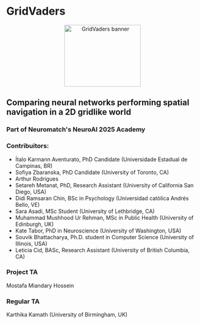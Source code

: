 # GridVaders

<div align="center">
  <img width="200" height="162" alt="GridVaders banner" src="https://github.com/user-attachments/assets/770fd05d-eb85-4771-a135-8676553c1822" />
</div>


## Comparing neural networks performing spatial navigation in a 2D gridlike world


### Part of Neuromatch's NeuroAI 2025 Academy


### Contribuitors:
* Ítalo Karmann Aventurato, PhD Candidate (Universidade Estadual de Campinas, BR)
* Sofiya Zbaranska, PhD Candidate (University of Toronto, CA)
* Arthur Rodrigues
* Setareh Metanat, PhD, Research Assistant (University of California San Diego, USA)
* Didi Ramsaran Chin, BSc in Psychology (Universidad catòlica Andrés Bello, VE)
* Sara Asadi, MSc Student (University of Lethbridge, CA)
* Muhammad Mushhood Ur Rehman, MSc in Public Health (University of Edinburgh, UK)
* Kate Tabor, PhD in Neuroscience (University of Washington, USA)
* Souvik Bhattacharya, Ph.D. student in Computer Science (University of Illinois, USA)
* Leticia Cid, BASc, Research Assistant (University of British Columbia, CA)

### Project TA
Mostafa Miandary Hossein

### Regular TA
Karthika Kamath (University of Birmingham, UK)
